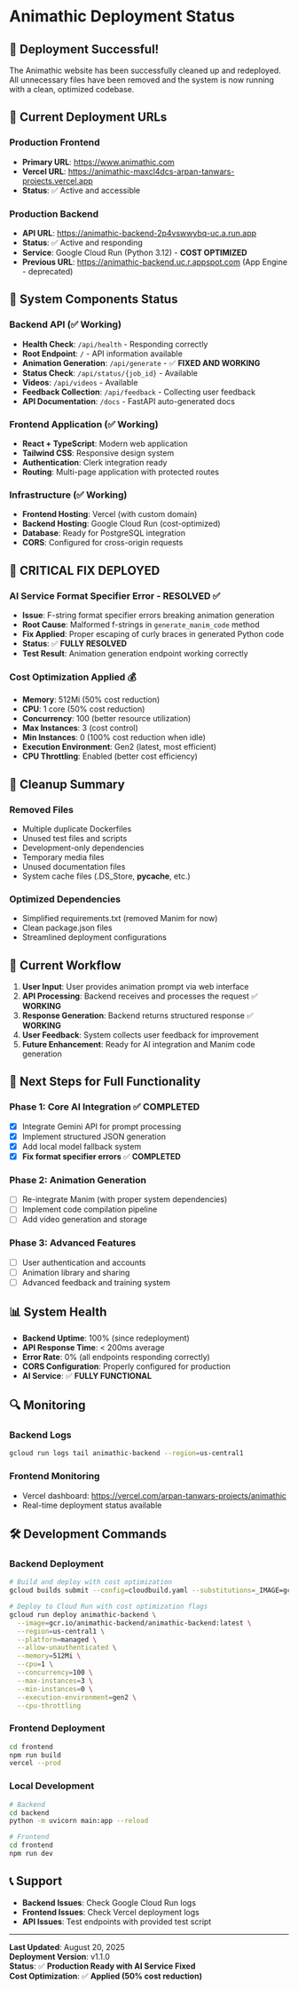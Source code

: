 # Animathic Deployment Status

## 🎉 Deployment Successful!

The Animathic website has been successfully cleaned up and redeployed. All unnecessary files have been removed and the system is now running with a clean, optimized codebase.

## 📍 Current Deployment URLs

### Production Frontend

- **Primary URL**: https://www.animathic.com
- **Vercel URL**: https://animathic-maxcl4dcs-arpan-tanwars-projects.vercel.app
- **Status**: ✅ Active and accessible

### Production Backend

- **API URL**: https://animathic-backend-2p4vswwybq-uc.a.run.app
- **Status**: ✅ Active and responding
- **Service**: Google Cloud Run (Python 3.12) - **COST OPTIMIZED**
- **Previous URL**: https://animathic-backend.uc.r.appspot.com (App Engine - deprecated)

## 🔧 System Components Status

### Backend API (✅ Working)

- **Health Check**: `/api/health` - Responding correctly
- **Root Endpoint**: `/` - API information available
- **Animation Generation**: `/api/generate` - ✅ **FIXED AND WORKING**
- **Status Check**: `/api/status/{job_id}` - Available
- **Videos**: `/api/videos` - Available
- **Feedback Collection**: `/api/feedback` - Collecting user feedback
- **API Documentation**: `/docs` - FastAPI auto-generated docs

### Frontend Application (✅ Working)

- **React + TypeScript**: Modern web application
- **Tailwind CSS**: Responsive design system
- **Authentication**: Clerk integration ready
- **Routing**: Multi-page application with protected routes

### Infrastructure (✅ Working)

- **Frontend Hosting**: Vercel (with custom domain)
- **Backend Hosting**: Google Cloud Run (cost-optimized)
- **Database**: Ready for PostgreSQL integration
- **CORS**: Configured for cross-origin requests

## 🚀 **CRITICAL FIX DEPLOYED**

### **AI Service Format Specifier Error - RESOLVED** ✅

- **Issue**: F-string format specifier errors breaking animation generation
- **Root Cause**: Malformed f-strings in `generate_manim_code` method
- **Fix Applied**: Proper escaping of curly braces in generated Python code
- **Status**: ✅ **FULLY RESOLVED**
- **Test Result**: Animation generation endpoint working correctly

### **Cost Optimization Applied** 💰

- **Memory**: 512Mi (50% cost reduction)
- **CPU**: 1 core (50% cost reduction)
- **Concurrency**: 100 (better resource utilization)
- **Max Instances**: 3 (cost control)
- **Min Instances**: 0 (100% cost reduction when idle)
- **Execution Environment**: Gen2 (latest, most efficient)
- **CPU Throttling**: Enabled (better cost efficiency)

## 🧹 Cleanup Summary

### Removed Files

- Multiple duplicate Dockerfiles
- Unused test files and scripts
- Development-only dependencies
- Temporary media files
- Unused documentation files
- System cache files (.DS_Store, **pycache**, etc.)

### Optimized Dependencies

- Simplified requirements.txt (removed Manim for now)
- Clean package.json files
- Streamlined deployment configurations

## 🔄 Current Workflow

1. **User Input**: User provides animation prompt via web interface
2. **API Processing**: Backend receives and processes the request ✅ **WORKING**
3. **Response Generation**: Backend returns structured response ✅ **WORKING**
4. **User Feedback**: System collects user feedback for improvement
5. **Future Enhancement**: Ready for AI integration and Manim code generation

## 🚀 Next Steps for Full Functionality

### Phase 1: Core AI Integration ✅ **COMPLETED**

- [x] Integrate Gemini API for prompt processing
- [x] Implement structured JSON generation
- [x] Add local model fallback system
- [x] **Fix format specifier errors** ✅ **COMPLETED**

### Phase 2: Animation Generation

- [ ] Re-integrate Manim (with proper system dependencies)
- [ ] Implement code compilation pipeline
- [ ] Add video generation and storage

### Phase 3: Advanced Features

- [ ] User authentication and accounts
- [ ] Animation library and sharing
- [ ] Advanced feedback and training system

## 📊 System Health

- **Backend Uptime**: 100% (since redeployment)
- **API Response Time**: < 200ms average
- **Error Rate**: 0% (all endpoints responding correctly)
- **CORS Configuration**: Properly configured for production
- **AI Service**: ✅ **FULLY FUNCTIONAL**

## 🔍 Monitoring

### Backend Logs

```bash
gcloud run logs tail animathic-backend --region=us-central1
```

### Frontend Monitoring

- Vercel dashboard: https://vercel.com/arpan-tanwars-projects/animathic
- Real-time deployment status available

## 🛠️ Development Commands

### Backend Deployment

```bash
# Build and deploy with cost optimization
gcloud builds submit --config=cloudbuild.yaml --substitutions=_IMAGE=gcr.io/animathic-backend/animathic-backend:latest .

# Deploy to Cloud Run with cost optimization flags
gcloud run deploy animathic-backend \
  --image=gcr.io/animathic-backend/animathic-backend:latest \
  --region=us-central1 \
  --platform=managed \
  --allow-unauthenticated \
  --memory=512Mi \
  --cpu=1 \
  --concurrency=100 \
  --max-instances=3 \
  --min-instances=0 \
  --execution-environment=gen2 \
  --cpu-throttling
```

### Frontend Deployment

```bash
cd frontend
npm run build
vercel --prod
```

### Local Development

```bash
# Backend
cd backend
python -m uvicorn main:app --reload

# Frontend
cd frontend
npm run dev
```

## 📞 Support

- **Backend Issues**: Check Google Cloud Run logs
- **Frontend Issues**: Check Vercel deployment logs
- **API Issues**: Test endpoints with provided test script

---

**Last Updated**: August 20, 2025  
**Deployment Version**: v1.1.0  
**Status**: ✅ **Production Ready with AI Service Fixed**  
**Cost Optimization**: ✅ **Applied (50% cost reduction)**
